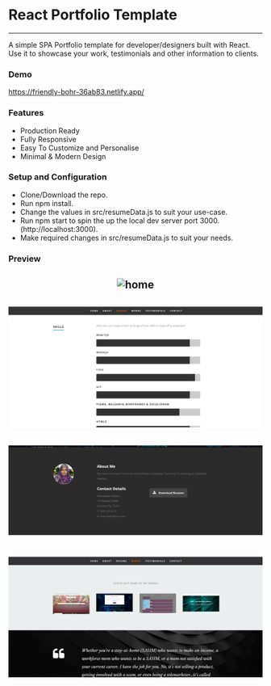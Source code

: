 # React Portfolio Template
_________________________________________________________________________________________________________________________________________________
A simple SPA Portfolio template for developer/designers built with React. Use it to showcase your work, testimonials and other information to clients.

### Demo
https://friendly-bohr-36ab83.netlify.app/

### Features
* Production Ready
* Fully Responsive
* Easy To Customize and Personalise
* Minimal & Modern Design

### Setup and Configuration

* Clone/Download the repo.
* Run npm install.
* Change the values in src/resumeData.js to suit your use-case.
* Run npm start to spin the up the local dev server port 3000.(http://localhost:3000).
* Make required changes in src/resumeData.js to suit your needs.


### Preview 

<h2 align="center">
  <img src="https://github.com/SultanaK/Portfolio-with-React/blob/master/public/images/homePage.png" alt="home" width="600px" />
  <br>
</h2>
<h2 align="center">
  <img src="https://github.com/SultanaK/Portfolio-with-React/blob/master/public/images/skill.png" alt="skill" width="600px" />
  <br>
</h2>
<h2 align="center">
  <img src="https://github.com/SultanaK/Portfolio-with-React/blob/master/public/images/education.png" alt="education" width="600px" />
  <br>
</h2>
<h2 align="center">
  <img src="https://github.com/SultanaK/Portfolio-with-React/blob/master/public/images/projects.png" alt="projects" width="600px" />
  <br>
</h2>
